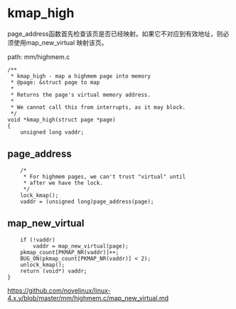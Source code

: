 kmap_high
========================================

page_address函数首先检查该页是否已经映射。如果它不对应到有效地址，则必须使用map_new_virtual
映射该页。

path: mm/highmem.c
```
/**
 * kmap_high - map a highmem page into memory
 * @page: &struct page to map
 *
 * Returns the page's virtual memory address.
 *
 * We cannot call this from interrupts, as it may block.
 */
void *kmap_high(struct page *page)
{
    unsigned long vaddr;
```

page_address
----------------------------------------

```
    /*
     * For highmem pages, we can't trust "virtual" until
     * after we have the lock.
     */
    lock_kmap();
    vaddr = (unsigned long)page_address(page);
```

map_new_virtual
----------------------------------------

```
    if (!vaddr)
        vaddr = map_new_virtual(page);
    pkmap_count[PKMAP_NR(vaddr)]++;
    BUG_ON(pkmap_count[PKMAP_NR(vaddr)] < 2);
    unlock_kmap();
    return (void*) vaddr;
}
```

https://github.com/novelinux/linux-4.x.y/blob/master/mm/highmem.c/map_new_virtual.md
